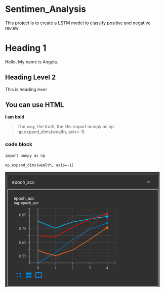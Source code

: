 # Sentimen_Analysis
 This project is to create a LSTM model to classify positive and negative review

# Heading 1 
Hello, My name is Angela. 

## Heading Level 2 
This is heading level 

<h2>You can use HTML</h2>

**I am bold**

>The way, the truth, the life. 
>import numpy as np 
>np.expand_dims(wealth, axis=-1)


### code block 

`import numpy as np`

`np.expand_dims(wealth, axis=-1)`

![alt text](static/1.png)







